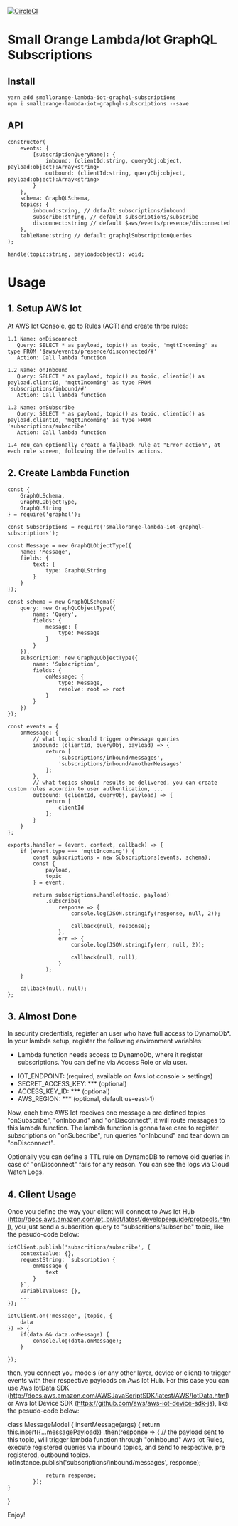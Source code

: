 [![CircleCI](https://circleci.com/gh/feliperohdee/smallorange-lambda-iot-graphql-subscriptions.svg?style=svg)](https://circleci.com/gh/feliperohdee/smallorange-lambda-iot-graphql-subscriptions)

# Small Orange Lambda/Iot GraphQL Subscriptions 

## Install

	yarn add smallorange-lambda-iot-graphql-subscriptions
	npm i smallorange-lambda-iot-graphql-subscriptions --save

## API
	constructor(
		events: {
			[subscriptionQueryName]: {
				inbound: (clientId:string, queryObj:object, payload:object):Array<string>
				outbound: (clientId:string, queryObj:object, payload:object):Array<string>
			}
		},
		schema: GraphQLSchema,
		topics: {
			inbound:string, // default subscriptions/inbound
			subscribe:string, // default subscriptions/subscribe
			disconnect:string // default $aws/events/presence/disconnected
		},
		tableName:string // default graphqlSubscriptionQueries
	);

	handle(topic:string, payload:object): void;

# Usage

## 1. Setup AWS Iot

At AWS Iot Console, go to Rules (ACT) and create three rules:

	1.1 Name: onDisconnect
	   Query: SELECT * as payload, topic() as topic, 'mqttIncoming' as type FROM '$aws/events/presence/disconnected/#'
	   Action: Call lambda function

	1.2 Name: onInbound
	   Query: SELECT * as payload, topic() as topic, clientid() as payload.clientId, 'mqttIncoming' as type FROM 'subscriptions/inbound/#'
	   Action: Call lambda function

	1.3 Name: onSubscribe
	   Query: SELECT * as payload, topic() as topic, clientid() as payload.clientId, 'mqttIncoming' as type FROM 'subscriptions/subscribe'
	   Action: Call lambda function

	1.4 You can optionally create a fallback rule at "Error action", at each rule screen, following the defaults actions.

## 2. Create Lambda Function

	const {
		GraphQLSchema,
		GraphQLObjectType,
		GraphQLString
	} = require('graphql');

	const Subscriptions = require('smallorange-lambda-iot-graphql-subscriptions');

	const Message = new GraphQLObjectType({
		name: 'Message',
		fields: {
			text: {
				type: GraphQLString
			}
		}
	});

	const schema = new GraphQLSchema({
		query: new GraphQLObjectType({
			name: 'Query',
			fields: {
				message: {
					type: Message
				}
			}
		}),
		subscription: new GraphQLObjectType({
			name: 'Subscription',
			fields: {
				onMessage: {
					type: Message,
					resolve: root => root
				}
			}
		})
	});

	const events = {
		onMessage: {
			// what topic should trigger onMessage queries
			inbound: (clientId, queryObj, payload) => {
				return [
					'subscriptions/inbound/messages',
					'subscriptions/inbound/anotherMessages'
				];
			},
			// what topics should results be delivered, you can create custom rules accordin to user authentication, ...
			outbound: (clientId, queryObj, payload) => {
				return [
					clientId
				];
			}
		}
	};

	exports.handler = (event, context, callback) => {
		if (event.type === 'mqttIncoming') {
			const subscriptions = new Subscriptions(events, schema);
			const {
				payload,
				topic
			} = event;

			return subscriptions.handle(topic, payload)
				.subscribe(
					response => {
						console.log(JSON.stringify(response, null, 2));

						callback(null, response);
					},
					err => {
						console.log(JSON.stringify(err, null, 2));

						callback(null, null);
					}
				);
		}

		callback(null, null);
	};

## 3. Almost Done

In security credentials, register an user who have full access to DynamoDb*.
In your lambda setup, register the following environment variables:

* Lambda function needs access to DynamoDb, where it register subscriptions. You can define via Access Role or via user.

- IOT_ENDPOINT: (required, available on Aws Iot console > settings)
- SECRET_ACCESS_KEY: *** (optional)
- ACCESS_KEY_ID: *** (optional)
- AWS_REGION: *** (optional, default us-east-1)

Now, each time AWS Iot receives one message a pre defined topics "onSubscribe", "onInbound" and "onDisconnect", it will route messages to this lambda function. The lambda function is gonna take care to register subscriptions on "onSubscribe", run queries "onInbound" and tear down on "onDisconnect".

Optionally you can define a TTL rule on DynamoDB to remove old queries in case of "onDisconnect" fails for any reason.
You can see the logs via Cloud Watch Logs.

## 4. Client Usage

Once you define the way your client will connect to Aws Iot Hub (http://docs.aws.amazon.com/pt_br/iot/latest/developerguide/protocols.html), you just send a subscrition query to "subscritions/subscribe" topic, like the pesudo-code below:
	
	iotClient.publish('subscritions/subscribe', {
		contextValue: {},
		requestString: `subscription {
			onMessage {
				text
			}
		}`,
		variableValues: {},
		...
	});

	iotClient.on('message', (topic, {
		data
	}) => {
		if(data && data.onMessage) {
			console.log(data.onMessage);
		}

	});

then, you connect you models (or any other layer, device or client) to trigger events with their respective payloads on Aws Iot Hub. For this case you can use Aws IotData SDK (http://docs.aws.amazon.com/AWSJavaScriptSDK/latest/AWS/IotData.html) or Aws Iot Device SDK (https://github.com/aws/aws-iot-device-sdk-js), like the pesudo-code below:

class MessageModel {
	insertMessage(args) {
		return this.insert({...messagePayload})
			.then(response => {
				// the payload sent to this topic, will trigger lambda function through "onInbound" Aws Iot Rules, execute registered queries via inbound topics, and send to respective, pre registered, outbound topics.
				iotInstance.publish('subscriptions/inbound/messages', response);

				return response;
			});
	}
}

Enjoy!

		
